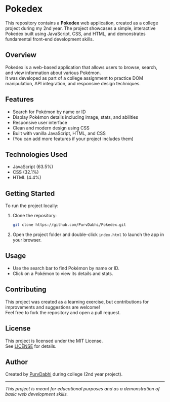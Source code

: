 # Pokedex

This repository contains a **Pokedex** web application, created as a college project during my 2nd year. The project showcases a simple, interactive Pokedex built using JavaScript, CSS, and HTML, and demonstrates fundamental front-end development skills.

## Overview

Pokedex is a web-based application that allows users to browse, search, and view information about various Pokémon.  
It was developed as part of a college assignment to practice DOM manipulation, API integration, and responsive design techniques.

## Features

- Search for Pokémon by name or ID
- Display Pokémon details including image, stats, and abilities
- Responsive user interface
- Clean and modern design using CSS
- Built with vanilla JavaScript, HTML, and CSS
- (You can add more features if your project includes them)

## Technologies Used

- JavaScript (63.5%)
- CSS (32.1%)
- HTML (4.4%)

## Getting Started

To run the project locally:

1. Clone the repository:
    ```bash
    git clone https://github.com/PurvDabhi/Pokedex.git
    ```
2. Open the project folder and double-click `index.html` to launch the app in your browser.

## Usage

- Use the search bar to find Pokémon by name or ID.
- Click on a Pokémon to view its details and stats.

## Contributing

This project was created as a learning exercise, but contributions for improvements and suggestions are welcome!  
Feel free to fork the repository and open a pull request.

## License

This project is licensed under the MIT License.  
See [LICENSE](LICENSE) for details.

## Author

Created by [PurvDabhi](https://github.com/PurvDabhi) during college (2nd year project).

---

*This project is meant for educational purposes and as a demonstration of basic web development skills.*
